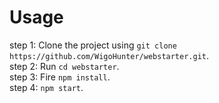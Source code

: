 # Usage
step 1: Clone the project using `git clone https://github.com/WigoHunter/webstarter.git`.  
step 2: Run `cd webstarter`.  
step 3: Fire `npm install`.  
step 4: `npm start`.

